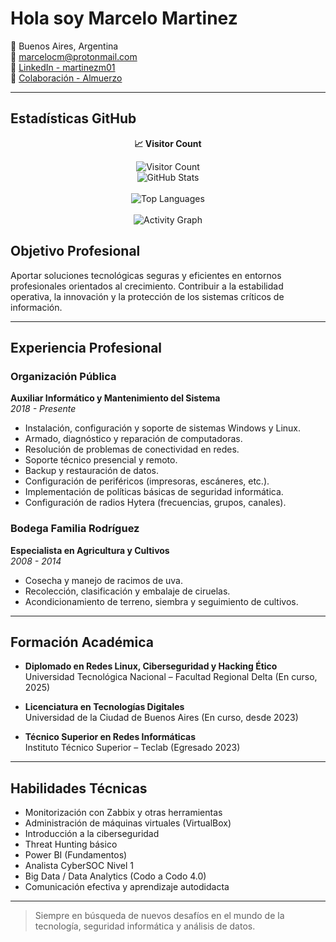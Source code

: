# Hola soy Marcelo Martinez

📍 Buenos Aires, Argentina  
📧 marcelocm@protonmail.com  
🔗 [LinkedIn - martinezm01](https://www.linkedin.com/in/martinezm01/)   
🍕 [Colaboración - Almuerzo](https://buymeacoffee.com/martinezmakp/)

---

## Estadísticas GitHub

<div align="center">
  <p><strong>📈 Visitor Count</strong></p>
  <img src="https://profile-counter.glitch.me/Chelo2025/count.svg" alt="Visitor Count"/>
  <br/>
</div>

<div align="center">
  <img src="https://github-readme-stats.vercel.app/api?username=Chelo2025&theme=tokyonight&hide_border=false&include_all_commits=false&count_private=false" alt="GitHub Stats"/>
  <br/><br/>
  <img src="https://github-readme-stats.vercel.app/api/top-langs/?username=Chelo2025&theme=tokyonight&hide_border=false&layout=compact" alt="Top Languages"/>
  <br/><br/>
  <img src="https://github-readme-activity-graph.vercel.app/graph?username=Chelo2025&bg_color=212121&color=ffffff&line=404db0&point=ffcd42&area=true&hide_border=true" alt="Activity Graph"/>
</div>


##  Objetivo Profesional

Aportar soluciones tecnológicas seguras y eficientes en entornos profesionales orientados al crecimiento. Contribuir a la estabilidad operativa, la innovación y la protección de los sistemas críticos de información.

---

##  Experiencia Profesional

### Organización Pública  
**Auxiliar Informático y Mantenimiento del Sistema**  
*2018 - Presente*

- Instalación, configuración y soporte de sistemas Windows y Linux.
- Armado, diagnóstico y reparación de computadoras.
- Resolución de problemas de conectividad en redes.
- Soporte técnico presencial y remoto.
- Backup y restauración de datos.
- Configuración de periféricos (impresoras, escáneres, etc.).
- Implementación de políticas básicas de seguridad informática.
- Configuración de radios Hytera (frecuencias, grupos, canales).

### Bodega Familia Rodríguez  
**Especialista en Agricultura y Cultivos**  
*2008 - 2014*

- Cosecha y manejo de racimos de uva.
- Recolección, clasificación y embalaje de ciruelas.
- Acondicionamiento de terreno, siembra y seguimiento de cultivos.

---

##  Formación Académica

- **Diplomado en Redes Linux, Ciberseguridad y Hacking Ético**  
  Universidad Tecnológica Nacional – Facultad Regional Delta (En curso, 2025)

- **Licenciatura en Tecnologías Digitales**  
  Universidad de la Ciudad de Buenos Aires (En curso, desde 2023)

- **Técnico Superior en Redes Informáticas**  
  Instituto Técnico Superior – Teclab (Egresado 2023)

---

##  Habilidades Técnicas

- Monitorización con Zabbix y otras herramientas
- Administración de máquinas virtuales (VirtualBox)
- Introducción a la ciberseguridad
- Threat Hunting básico
- Power BI (Fundamentos)
- Analista CyberSOC Nivel 1
- Big Data / Data Analytics (Codo a Codo 4.0)
- Comunicación efectiva y aprendizaje autodidacta

---

> Siempre en búsqueda de nuevos desafíos en el mundo de la tecnología, seguridad informática y análisis de datos.
